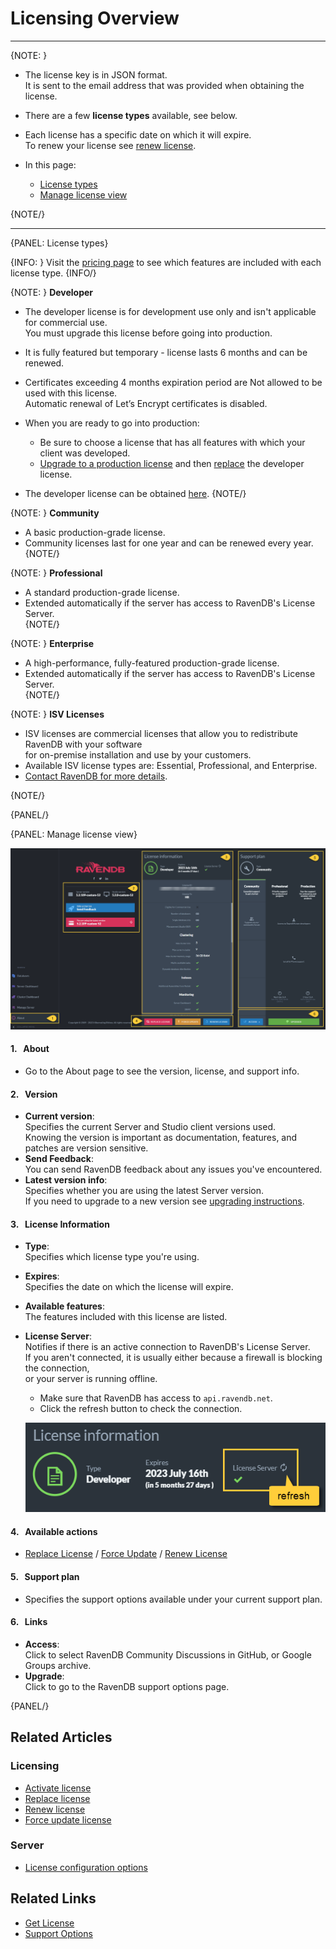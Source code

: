 ﻿# Licensing Overview
---

{NOTE: }

* The license key is in JSON format.  
  It is sent to the email address that was provided when obtaining the license.  

* There are a few __license types__ available, see below.  

* Each license has a specific date on which it will expire.  
  To renew your license see [renew license](../../start/licensing/renew-license).   

* In this page:
    * [License types](../../start/licensing/licensing-overview#license-types)
    * [Manage license view](../../start/licensing/licensing-overview#manage-license-view)

{NOTE/}

---

{PANEL: License types}

{INFO: }
Visit the [pricing page](https://ravendb.net/buy) to see which features are included with each license type.
{INFO/}

{NOTE: }
__Developer__  

  * The developer license is for development use only and isn't applicable for commercial use.  
    You must upgrade this license before going into production.   
  * It is fully featured but temporary - license lasts 6 months and can be renewed.  
  * Certificates exceeding 4 months expiration period are Not allowed to be used with this license.  
    Automatic renewal of Let’s Encrypt certificates is disabled.  
  * When you are ready to go into production:  
    * Be sure to choose a license that has all features with which your client was developed.  
    * [Upgrade to a production license](https://ravendb.net/buy) and then [replace](../../start/licensing/replace-license) the developer license.  
    
  * The developer license can be obtained [here](https://ravendb.net/buy#developer).
{NOTE/}

{NOTE: }
__Community__  

  * A basic production-grade license.
  * Community licenses last for one year and can be renewed every year.  
{NOTE/}

{NOTE: }
__Professional__  

  * A standard production-grade license.  
  * Extended automatically if the server has access to RavenDB's License Server.  
{NOTE/}

{NOTE: }
__Enterprise__  

  * A high-performance, fully-featured production-grade license.  
  * Extended automatically if the server has access to RavenDB's License Server.  
{NOTE/}

{NOTE: }
__ISV Licenses__

* ISV licenses are commercial licenses that allow you to redistribute RavenDB with your software  
  for on-premise installation and use by your customers.  
* Available ISV license types are: Essential, Professional, and Enterprise.  
* [Contact RavenDB for more details](https://ravendb.net/contact).

{NOTE/}


{PANEL/}

{PANEL: Manage license view}

![About page](images/about-page.png "About page")

#### 1. &nbsp; About
* Go to the About page to see the version, license, and support info.

#### 2. &nbsp; Version
* __Current version__:  
  Specifies the current Server and Studio client versions used.  
  Knowing the version is important as documentation, features, and patches are version sensitive.
* __Send Feedback__:  
  You can send RavenDB feedback about any issues you've encountered.
* __Latest version info__:  
  Specifies whether you are using the latest Server version.  
  If you need to upgrade to a new version see [upgrading instructions](../../start/installation/upgrading-to-new-version).  

#### 3. &nbsp; License Information  
* __Type__:  
  Specifies which license type you're using.  
* __Expires__:  
  Specifies the date on which the license will expire.  
* __Available features__:  
  The features included with this license are listed.  
* <a id="license-server" /> __License Server__:  
  Notifies if there is an active connection to RavenDB's License Server.  
  If you aren't connected, it is usually either because a firewall is blocking the connection,  
  or your server is running offline.  
    * Make sure that RavenDB has access to `api.ravendb.net`.  
    * Click the refresh button to check the connection.  

  ![License server connection](images/license-server.png "License server connection")

#### 4. &nbsp; Available actions  
* [Replace License](../../start/licensing/replace-license) / [Force Update](../../start/licensing/force-update) / [Renew License](../../start/licensing/renew-license)  

#### 5. &nbsp; Support plan  
* Specifies the support options available under your current support plan.

#### 6. &nbsp; Links
* __Access__:  
  Click to select RavenDB Community Discussions in GitHub, or Google Groups archive.
* __Upgrade__:  
  Click to go to the RavenDB support options page.


{PANEL/}

## Related Articles

### Licensing
- [Activate license](../../start/licensing/activate-license)
- [Replace license](../../start/licensing/replace-license)
- [Renew license](../../start/licensing/renew-license)
- [Force update license](../../start/licensing/force-update)

### Server
- [License configuration options](../../server/configuration/license-configuration)

## Related Links

- [Get License](https://ravendb.net/buy)
- [Support Options](https://ravendb.net/support)

